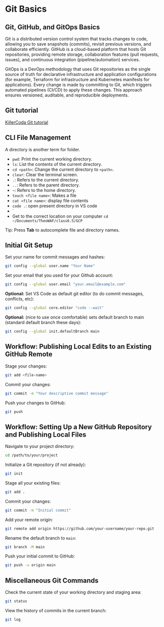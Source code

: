 # Git Basics

## Git, GitHub, and GitOps Basics

Git is a distributed version control system that tracks changes to code, allowing you to save snapshots (commits), revisit previous versions, and collaborate efficiently. GitHub is a cloud-based platform that hosts Git repositories, providing remote storage, collaboration features (pull requests, issues), and continuous integration (pipeline/automation) services.

GitOps is a DevOps methodology that uses Git repositories as the single source of truth for declarative infrastructure and application configurations (for example, Terraform for infrastructure and Kubernetes manifests for applications). Every change is made by committing to Git, which triggers automated pipelines (CI/CD) to apply these changes. This approach ensures versioned, auditable, and reproducible deployments.


## Git tutorial 
[KillerCoda Git tutorial](https://killercoda.com/pawelpiwosz/course/gitFundamentals)

## CLI File Management

A directory is another term for folder. 

- `pwd`: Print the current working directory.
- `ls`: List the contents of the current directory.
- `cd <path>`: Change the current directory to `<path>`.
- `clear`: Clear the terminal screen.
- `.`: Refers to the current directory.
- `..`: Refers to the parent directory.
- `~`: Refers to the home directory.
- `touch <file name>`: Makes a file
- `cat <file name>`: display file contents
- `code .`: open present directory in VS code
- `
- Get to the correct location on your computer 
```cd ~/Documents/TheoWAF/class6.5/GCP```

Tip: Press **Tab** to autocomplete file and directory names.

## Initial Git Setup

Set your name for commit messages and hashes:

```bash
git config --global user.name "Your Name"
```

Set your email that you used for your Github account:
```bash
git config --global user.email "your.email@example.com"
```

**Optional:** Set VS Code as default git editor (to do commit messages, conflicts, etc): 

```bash
git config --global core.editor "code --wait"
```

**Optional:** (nice to use once comfortable) sets default branch to main (standard default branch these days):

```bash
git config --global init.defaultBranch main
```

## Workflow: Publishing Local Edits to an Existing GitHub Remote

Stage your changes:
```bash
git add <file-name>
```

Commit your changes:

```bash
git commit -m "Your descriptive commit message"
```

Push your changes to GitHub:

```bash
git push
```



## Workflow: Setting Up a New GitHub Repository and Publishing Local Files

Navigate to your project directory:

```bash
cd /path/to/your/project
```

Initialize a Git repository (if not already):

```bash
git init
```
 

Stage all your existing files:

```bash
git add .
```
 

Commit your changes:

```bash
git commit -m "Initial commit"
```

Add your remote origin:

```bash
git remote add origin https://github.com/your-username/your-repo.git
```

Rename the default branch to `main`:

```bash
git branch -M main
```

Push your initial commit to GitHub:

```bash
git push -u origin main
```

## Miscellaneous Git Commands

Check the current state of your working directory and staging area:
```bash
git status
```

View the history of commits in the current branch:
```bash
git log
```

